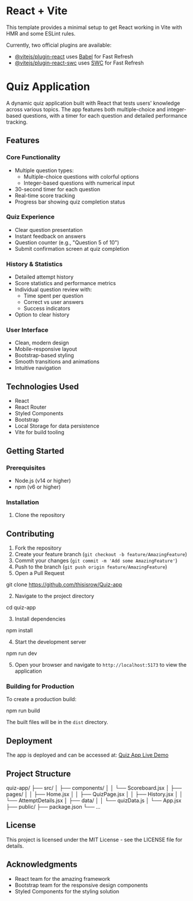 # React + Vite

This template provides a minimal setup to get React working in Vite with HMR and some ESLint rules.

Currently, two official plugins are available:

- [@vitejs/plugin-react](https://github.com/vitejs/vite-plugin-react/blob/main/packages/plugin-react/README.md) uses [Babel](https://babeljs.io/) for Fast Refresh
- [@vitejs/plugin-react-swc](https://github.com/vitejs/vite-plugin-react-swc) uses [SWC](https://swc.rs/) for Fast Refresh
# Quiz Application

A dynamic quiz application built with React that tests users' knowledge across various topics. The app features both multiple-choice and integer-based questions, with a timer for each question and detailed performance tracking.

## Features

### Core Functionality
- Multiple question types:
  - Multiple-choice questions with colorful options
  - Integer-based questions with numerical input
- 30-second timer for each question
- Real-time score tracking
- Progress bar showing quiz completion status

### Quiz Experience
- Clear question presentation
- Instant feedback on answers
- Question counter (e.g., "Question 5 of 10")
- Submit confirmation screen at quiz completion

### History & Statistics
- Detailed attempt history
- Score statistics and performance metrics
- Individual question review with:
  - Time spent per question
  - Correct vs user answers
  - Success indicators
- Option to clear history

### User Interface
- Clean, modern design
- Mobile-responsive layout
- Bootstrap-based styling
- Smooth transitions and animations
- Intuitive navigation

## Technologies Used
- React
- React Router
- Styled Components
- Bootstrap
- Local Storage for data persistence
- Vite for build tooling

## Getting Started

### Prerequisites
- Node.js (v14 or higher)
- npm (v6 or higher)

### Installation

1. Clone the repository
## Contributing

1. Fork the repository
2. Create your feature branch (`git checkout -b feature/AmazingFeature`)
3. Commit your changes (`git commit -m 'Add some AmazingFeature'`)
4. Push to the branch (`git push origin feature/AmazingFeature`)
5. Open a Pull Request

git clone https://github.com/thisisrow/Quiz-app

2. Navigate to the project directory

cd quiz-app

3. Install dependencies

npm install

4. Start the development server

npm run dev

5. Open your browser and navigate to `http://localhost:5173` to view the application
### Building for Production

To create a production build:

npm run build


The built files will be in the `dist` directory.

## Deployment

The app is deployed and can be accessed at: [Quiz App Live Demo](https://quiz-app-ecru-two.vercel.app/)

## Project Structure
quiz-app/
├── src/
│ ├── components/
│ │ └── Scoreboard.jsx
│ ├── pages/
│ │ ├── Home.jsx
│ │ ├── QuizPage.jsx
│ │ ├── History.jsx
│ │ └── AttemptDetails.jsx
│ ├── data/
│ │ └── quizData.js
│ └── App.jsx
├── public/
├── package.json
└── ...
## License

This project is licensed under the MIT License - see the LICENSE file for details.

## Acknowledgments
- React team for the amazing framework
- Bootstrap team for the responsive design components
- Styled Components for the styling solution
